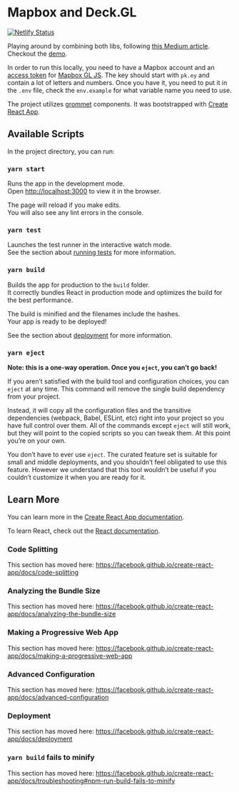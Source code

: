 # Mapbox and Deck.GL

[![Netlify Status](https://api.netlify.com/api/v1/badges/d9160378-3e9b-413c-99ac-ef5ae7d7bed3/deploy-status)](https://app.netlify.com/sites/mapboxgl-deckgl-arclayer-playground/deploys)

Playing around by combining both libs, following [this Medium article](https://medium.com/vis-gl/deckgl-and-mapbox-better-together-47b29d6d4fb1).
Checkout the [demo](https://mapboxgl-deckgl-arclayer-playground.netlify.app/).

In order to run this locally, you need to have a Mapbox account and an [access token](https://docs.mapbox.com/help/how-mapbox-works/access-tokens/)
for [Mapbox GL JS](https://docs.mapbox.com/mapbox-gl-js/api/). The key should start with `pk.ey` and contain a lot of 
letters and numbers. Once you have it, you need to put it in the `.env` file, check the `env.example` for what variable
name you need to use.

The project utilizes [grommet](https://v2.grommet.io/) components.
It was bootstrapped with [Create React App](https://github.com/facebook/create-react-app).

## Available Scripts

In the project directory, you can run:

### `yarn start`

Runs the app in the development mode.<br />
Open [http://localhost:3000](http://localhost:3000) to view it in the browser.

The page will reload if you make edits.<br />
You will also see any lint errors in the console.

### `yarn test`

Launches the test runner in the interactive watch mode.<br />
See the section about [running tests](https://facebook.github.io/create-react-app/docs/running-tests) for more information.

### `yarn build`

Builds the app for production to the `build` folder.<br />
It correctly bundles React in production mode and optimizes the build for the best performance.

The build is minified and the filenames include the hashes.<br />
Your app is ready to be deployed!

See the section about [deployment](https://facebook.github.io/create-react-app/docs/deployment) for more information.

### `yarn eject`

**Note: this is a one-way operation. Once you `eject`, you can’t go back!**

If you aren’t satisfied with the build tool and configuration choices, you can `eject` at any time. This command will remove the single build dependency from your project.

Instead, it will copy all the configuration files and the transitive dependencies (webpack, Babel, ESLint, etc) right into your project so you have full control over them. All of the commands except `eject` will still work, but they will point to the copied scripts so you can tweak them. At this point you’re on your own.

You don’t have to ever use `eject`. The curated feature set is suitable for small and middle deployments, and you shouldn’t feel obligated to use this feature. However we understand that this tool wouldn’t be useful if you couldn’t customize it when you are ready for it.

## Learn More

You can learn more in the [Create React App documentation](https://facebook.github.io/create-react-app/docs/getting-started).

To learn React, check out the [React documentation](https://reactjs.org/).

### Code Splitting

This section has moved here: https://facebook.github.io/create-react-app/docs/code-splitting

### Analyzing the Bundle Size

This section has moved here: https://facebook.github.io/create-react-app/docs/analyzing-the-bundle-size

### Making a Progressive Web App

This section has moved here: https://facebook.github.io/create-react-app/docs/making-a-progressive-web-app

### Advanced Configuration

This section has moved here: https://facebook.github.io/create-react-app/docs/advanced-configuration

### Deployment

This section has moved here: https://facebook.github.io/create-react-app/docs/deployment

### `yarn build` fails to minify

This section has moved here: https://facebook.github.io/create-react-app/docs/troubleshooting#npm-run-build-fails-to-minify
